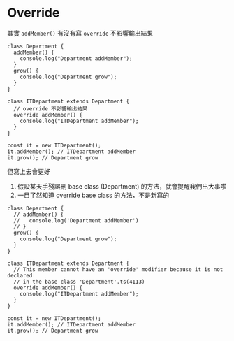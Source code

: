 # Override

其實 `addMember()` 有沒有寫 `override` 不影響輸出結果

```tsx
class Department {
  addMember() {
    console.log("Department addMember");
  }
  grow() {
    console.log("Department grow");
  }
}

class ITDepartment extends Department {
  // override 不影響輸出結果
  override addMember() {
    console.log("ITDepartment addMember");
  }
}

const it = new ITDepartment();
it.addMember(); // ITDepartment addMember
it.grow(); // Department grow
```

但寫上去會更好

1. 假設某天手殘誤刪 base class (Department) 的方法，就會提醒我們出大事啦
2. 一目了然知道 override base class 的方法，不是新寫的

```tsx
class Department {
  // addMember() {
  //   console.log('Department addMember')
  // }
  grow() {
    console.log("Department grow");
  }
}

class ITDepartment extends Department {
  // This member cannot have an 'override' modifier because it is not declared
  // in the base class 'Department'.ts(4113)
  override addMember() {
    console.log("ITDepartment addMember");
  }
}

const it = new ITDepartment();
it.addMember(); // ITDepartment addMember
it.grow(); // Department grow
```

